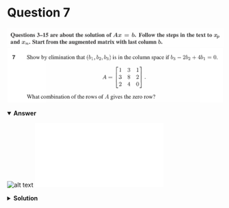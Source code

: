 # Question 7
![alt text](../ques-ref-3-15.png)
![alt text](q7.png)

<details open>
<summary><b>Answer</b></summary>

![alt text](a7.svg)
![alt text](a7.py)
</details>

<details>
<summary><b>Solution</b></summary>

![alt text](s7.png)
</details>
